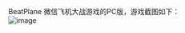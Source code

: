 BeatPlane
微信飞机大战游戏的PC版，游戏截图如下：<br/>
![image](http://ww2.sinaimg.cn/mw690/005zxlfVgw1f5tf8cjj5nj30g20jemy7.jpg)
